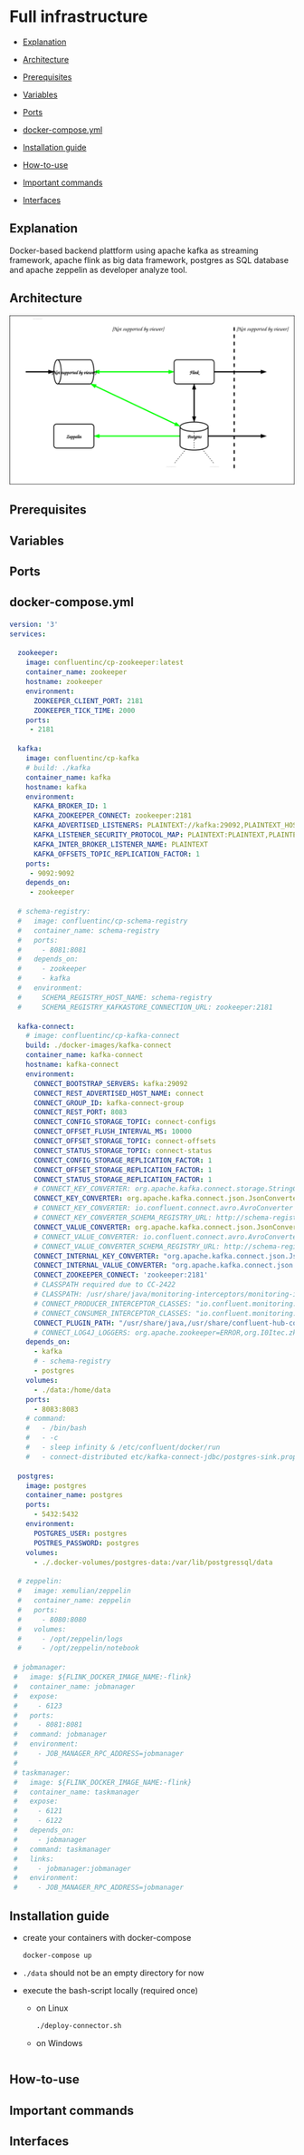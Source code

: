# Full infrastructure

* [Explanation](#explanation)

* [Architecture](#architecture)

* [Prerequisites](#prerequisites)

* [Variables](#variables)

* [Ports](#ports)

* [docker-compose.yml](#dockercomposeyml)

* [Installation guide](#installation-guide)

* [How-to-use](#howtouse)

* [Important commands](#important-commands)

* [Interfaces](#interfaces)




## <a name="explanation"></a> Explanation 
Docker-based backend plattform using apache kafka as streaming framework, apache flink as big data framework, postgres as SQL database and apache zeppelin as developer analyze tool.

## <a name="architecture"></a> Architecture
![architecture infrastructure](/img/Architektur_16102019.svg)

## Prerequisites

## Variables  

## Ports

## <a name="dockercomposeyml"></a> docker-compose.yml

```yml
version: '3'
services:

  zookeeper:
    image: confluentinc/cp-zookeeper:latest
    container_name: zookeeper
    hostname: zookeeper
    environment:
      ZOOKEEPER_CLIENT_PORT: 2181
      ZOOKEEPER_TICK_TIME: 2000
    ports:
     - 2181

  kafka:
    image: confluentinc/cp-kafka
    # build: ./kafka
    container_name: kafka
    hostname: kafka
    environment:
      KAFKA_BROKER_ID: 1
      KAFKA_ZOOKEEPER_CONNECT: zookeeper:2181
      KAFKA_ADVERTISED_LISTENERS: PLAINTEXT://kafka:29092,PLAINTEXT_HOST://localhost:9092
      KAFKA_LISTENER_SECURITY_PROTOCOL_MAP: PLAINTEXT:PLAINTEXT,PLAINTEXT_HOST:PLAINTEXT
      KAFKA_INTER_BROKER_LISTENER_NAME: PLAINTEXT
      KAFKA_OFFSETS_TOPIC_REPLICATION_FACTOR: 1
    ports:
     - 9092:9092
    depends_on:
     - zookeeper

  # schema-registry:
  #   image: confluentinc/cp-schema-registry
  #   container_name: schema-registry
  #   ports:
  #     - 8081:8081
  #   depends_on:
  #     - zookeeper
  #     - kafka
  #   environment:
  #     SCHEMA_REGISTRY_HOST_NAME: schema-registry
  #     SCHEMA_REGISTRY_KAFKASTORE_CONNECTION_URL: zookeeper:2181

  kafka-connect:
    # image: confluentinc/cp-kafka-connect
    build: ./docker-images/kafka-connect
    container_name: kafka-connect
    hostname: kafka-connect
    environment:
      CONNECT_BOOTSTRAP_SERVERS: kafka:29092
      CONNECT_REST_ADVERTISED_HOST_NAME: connect
      CONNECT_GROUP_ID: kafka-connect-group
      CONNECT_REST_PORT: 8083
      CONNECT_CONFIG_STORAGE_TOPIC: connect-configs
      CONNECT_OFFSET_FLUSH_INTERVAL_MS: 10000
      CONNECT_OFFSET_STORAGE_TOPIC: connect-offsets
      CONNECT_STATUS_STORAGE_TOPIC: connect-status
      CONNECT_CONFIG_STORAGE_REPLICATION_FACTOR: 1
      CONNECT_OFFSET_STORAGE_REPLICATION_FACTOR: 1
      CONNECT_STATUS_STORAGE_REPLICATION_FACTOR: 1
      # CONNECT_KEY_CONVERTER: org.apache.kafka.connect.storage.StringConverter
      CONNECT_KEY_CONVERTER: org.apache.kafka.connect.json.JsonConverter
      # CONNECT_KEY_CONVERTER: io.confluent.connect.avro.AvroConverter
      # CONNECT_KEY_CONVERTER_SCHEMA_REGISTRY_URL: http://schema-registry:8081
      CONNECT_VALUE_CONVERTER: org.apache.kafka.connect.json.JsonConverter
      # CONNECT_VALUE_CONVERTER: io.confluent.connect.avro.AvroConverter
      # CONNECT_VALUE_CONVERTER_SCHEMA_REGISTRY_URL: http://schema-registry:8081
      CONNECT_INTERNAL_KEY_CONVERTER: "org.apache.kafka.connect.json.JsonConverter"
      CONNECT_INTERNAL_VALUE_CONVERTER: "org.apache.kafka.connect.json.JsonConverter"
      CONNECT_ZOOKEEPER_CONNECT: 'zookeeper:2181'
      # CLASSPATH required due to CC-2422
      # CLASSPATH: /usr/share/java/monitoring-interceptors/monitoring-interceptors-5.3.1.jar
      # CONNECT_PRODUCER_INTERCEPTOR_CLASSES: "io.confluent.monitoring.clients.interceptor.MonitoringProducerInterceptor"
      # CONNECT_CONSUMER_INTERCEPTOR_CLASSES: "io.confluent.monitoring.clients.interceptor.MonitoringConsumerInterceptor"
      CONNECT_PLUGIN_PATH: "/usr/share/java,/usr/share/confluent-hub-components"
      # CONNECT_LOG4J_LOGGERS: org.apache.zookeeper=ERROR,org.I0Itec.zkclient=ERROR,org.reflections=ERROR
    depends_on:
      - kafka
      # - schema-registry
      - postgres
    volumes:
      - ./data:/home/data
    ports:
      - 8083:8083
    # command:
    #   - /bin/bash
    #   - -c
    #   - sleep infinity & /etc/confluent/docker/run
    #   - connect-distributed etc/kafka-connect-jdbc/postgres-sink.properties

  postgres:
    image: postgres
    container_name: postgres
    ports:
      - 5432:5432
    environment:
      POSTGRES_USER: postgres
      POSTRES_PASSWORD: postgres
    volumes:
      - ./.docker-volumes/postgres-data:/var/lib/postgressql/data

  # zeppelin:
  #   image: xemulian/zeppelin
  #   container_name: zeppelin
  #   ports:
  #     - 8080:8080
  #   volumes:
  #     - /opt/zeppelin/logs
  #     - /opt/zeppelin/notebook

 # jobmanager:
 #   image: ${FLINK_DOCKER_IMAGE_NAME:-flink}
 #   container_name: jobmanager
 #   expose:
 #     - 6123
 #   ports:
 #     - 8081:8081
 #   command: jobmanager
 #   environment:
 #     - JOB_MANAGER_RPC_ADDRESS=jobmanager
 #
 # taskmanager:
 #   image: ${FLINK_DOCKER_IMAGE_NAME:-flink}
 #   container_name: taskmanager
 #   expose:
 #     - 6121
 #     - 6122
 #   depends_on:
 #     - jobmanager
 #   command: taskmanager
 #   links:
 #     - jobmanager:jobmanager
 #   environment:
 #     - JOB_MANAGER_RPC_ADDRESS=jobmanager
 ```

## Installation guide

- create your containers with docker-compose
  ```sh
  docker-compose up
  ```

- `./data` should not be an empty directory for now

- execute the bash-script locally (required once)
  - on Linux
    ```sh
    ./deploy-connector.sh
    ```
  - on Windows 
    ```sh
    
    ```
    


## <a name="howtouse"></a> How-to-use


## Important commands

## Interfaces

